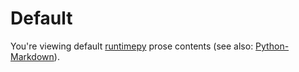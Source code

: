 # Default

You're viewing default [runtimepy](https://github.com/vkottler/runtimepy)
prose contents (see also:
[Python-Markdown](https://python-markdown.github.io/)).
